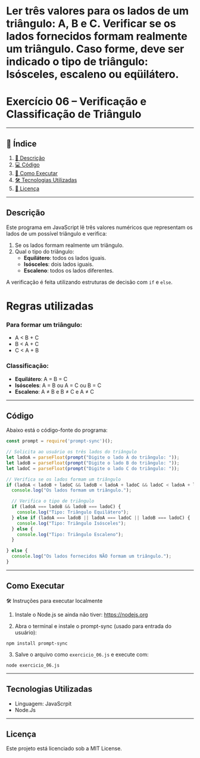 # Ler três valores para os lados de um triângulo: A, B e C. Verificar se os lados fornecidos formam realmente um triângulo. Caso forme, deve ser indicado o tipo de triângulo: Isósceles, escaleno ou eqüilátero.

# Exercício 06 – Verificação e Classificação de Triângulo

---

## 📑 Índice

1. [📖 Descrição](#descrição)  
2. [💻 Código](#código)  
3. [🚀 Como Executar](#como-executar)   
4. [🛠️ Tecnologias Utilizadas](#tecnologias-utilizadas)  
5. [📜 Licença](#licença)  

---

## Descrição

Este programa em JavaScript lê três valores numéricos que representam os lados de um possível triângulo e verifica:

1. Se os lados formam realmente um triângulo.
2. Qual o tipo do triângulo:
   - **Equilátero**: todos os lados iguais.
   - **Isósceles**: dois lados iguais.
   - **Escaleno**: todos os lados diferentes.

A verificação é feita utilizando estruturas de decisão com `if` e `else`.

# Regras utilizadas

### Para formar um triângulo:

- A < B + C  
- B < A + C  
- C < A + B

### Classificação:

- **Equilátero**: A = B = C  
- **Isósceles**: A = B ou A = C ou B = C  
- **Escaleno**: A ≠ B e B ≠ C e A ≠ C

---

## Código

Abaixo está o código-fonte do programa:

```JavaScript
const prompt = require('prompt-sync')();

// Solicita ao usuário os três lados do triângulo
let ladoA = parseFloat(prompt("Digite o lado A do triângulo: "));
let ladoB = parseFloat(prompt("Digite o lado B do triângulo: "));
let ladoC = parseFloat(prompt("Digite o lado C do triângulo: "));

// Verifica se os lados formam um triângulo
if (ladoA < ladoB + ladoC && ladoB < ladoA + ladoC && ladoC < ladoA + ladoB) {
  console.log("Os lados formam um triângulo.");

  // Verifica o tipo de triângulo
  if (ladoA === ladoB && ladoB === ladoC) {
    console.log("Tipo: Triângulo Equilátero");
  } else if (ladoA === ladoB || ladoA === ladoC || ladoB === ladoC) {
    console.log("Tipo: Triângulo Isósceles");
  } else {
    console.log("Tipo: Triângulo Escaleno");
  }

} else {
  console.log("Os lados fornecidos NÃO formam um triângulo.");
}

```

---

## Como Executar

🛠️ Instruções para executar localmente

1. Instale o Node.js se ainda não tiver: https://nodejs.org

2. Abra o terminal e instale o prompt-sync (usado para entrada do usuário):

```
npm install prompt-sync
```

3. Salve o arquivo como `exercicio_06.js` e execute com:

```
node exercicio_06.js
```

---

## Tecnologias Utilizadas

- Linguagem: JavaScrpit
- Node.Js

---

## Licença

Este projeto está licenciado sob a MIT License.


